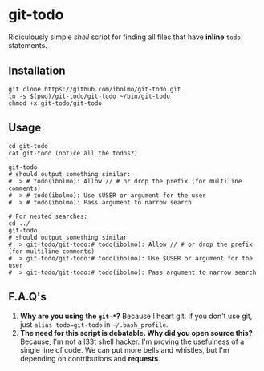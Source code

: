 git-todo
========

Ridiculously simple _shell_ script for finding all files that have **inline** `todo` statements.

Installation
------------

	git clone https://github.com/ibolmo/git-todo.git
	ln -s $(pwd)/git-todo/git-todo ~/bin/git-todo 
	chmod +x git-todo/git-todo
	
Usage
-----
	
	cd git-todo
	cat git-todo (notice all the todos?)
	
	git-todo
	# should output something similar:
	#  > # todo(ibolmo): Allow // # or drop the prefix (for multiline comments)
	#  > # todo(ibolmo): Use $USER or argument for the user
	#  > # todo(ibolmo): Pass argument to narrow search
	
	# For nested searches:
	cd ../
	git-todo
	# should output something similar
	#  > git-todo/git-todo:# todo(ibolmo): Allow // # or drop the prefix (for multiline comments)
	#  > git-todo/git-todo:# todo(ibolmo): Use $USER or argument for the user
	#  > git-todo/git-todo:# todo(ibolmo): Pass argument to narrow search

	
F.A.Q's
-------

1. **Why are you using the `git-*`?** Because I heart git. If you don't use git, just `alias todo=git-todo` in `~/.bash_profile`.
2. **The need for this script is debatable. Why did you open source this?** Because, I'm not a l33t shell hacker. I'm proving the usefulness of a single line of code. We can put more bells and whistles, but I'm depending on contributions and **requests**.
